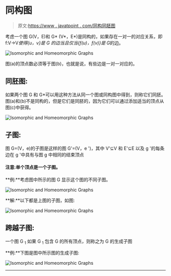 # 同构图

> 原文:[https://www . javatpoint . com/同构同胚图](https://www.javatpoint.com/isomorphic-and-homeomorphic-graphs)

考虑一个图 G(V，E)和 G* (V*，E*)是同构的，如果存在一对一的对应关系，即 f:V→V*使得{u，v}是 G 的边当且仅当{f(u)，f(v)}是 G*的边。

![Isomorphic and Homeomorphic Graphs](../Images/9ab1f47af36d46bfd941b085839c84d3.png)

图(a)的顶点数必须等于图(b)，也就是说，有些边是一对一对应的。

## 同胚图:

如果两个图 G 和 G*可以用这种方法从同一个图或同构图中得到，则称它们同胚。图(a)和(b)不是同构的，但是它们是同胚的，因为它们可以通过添加适当的顶点从图(c)中获得。

![Isomorphic and Homeomorphic Graphs](../Images/577311032d5a999cf0e021d6cda43b26.png)

## 子图:

图 G=(V，e)的子图是这样的图 G'=(V，e ')，其中 V'⊆V 和 E'⊆E 以及 g '的每条边在 g '中具有与图 g 中相同的结束顶点

#### 注意:单个顶点是一个子图。

**例:**考虑图中所示的图 G 显示这个图的不同子图。

![Isomorphic and Homeomorphic Graphs](../Images/4d7da65b20be6f4315b78fbf175f1fd9.png)

**解:**以下都是上图的子图，如图:

![Isomorphic and Homeomorphic Graphs](../Images/f8492e75547d891d0190dca83c00a7fb.png)

## 跨越子图:

一个图 G <sub>1</sub> 如果 G <sub>1</sub> 包含 G 的所有顶点，则称之为 G 的生成子图

**例:**下图是图中所示图的生成子图:

![Isomorphic and Homeomorphic Graphs](../Images/d20943463dc52fd5c7e101d0e75e11a7.png)

* * *